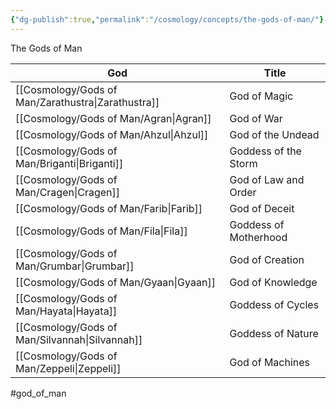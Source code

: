 ```yaml
---
{"dg-publish":true,"permalink":"/cosmology/concepts/the-gods-of-man/"}
---
```


The Gods of Man

| God             | Title                 |
| --------------- | --------------------- |
| [[Cosmology/Gods of Man/Zarathustra\|Zarathustra]] | God of Magic          |
| [[Cosmology/Gods of Man/Agran\|Agran]]       | God of War            |
| [[Cosmology/Gods of Man/Ahzul\|Ahzul]]       | God of the Undead     |
| [[Cosmology/Gods of Man/Briganti\|Briganti]]    | Goddess of the Storm  |
| [[Cosmology/Gods of Man/Cragen\|Cragen]]      | God of Law and Order  |
| [[Cosmology/Gods of Man/Farib\|Farib]]       | God of Deceit         |
| [[Cosmology/Gods of Man/Fila\|Fila]]        | Goddess of Motherhood |
| [[Cosmology/Gods of Man/Grumbar\|Grumbar]]     | God of Creation       |
| [[Cosmology/Gods of Man/Gyaan\|Gyaan]]       | God of Knowledge      |
| [[Cosmology/Gods of Man/Hayata\|Hayata]]      | Goddess of Cycles     |
| [[Cosmology/Gods of Man/Silvannah\|Silvannah]]   | Goddess of Nature     |
| [[Cosmology/Gods of Man/Zeppeli\|Zeppeli]]     | God of Machines       |

#god_of_man 